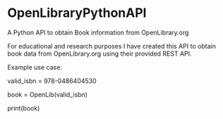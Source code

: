 # OpenLibraryPythonAPI
A Python API to obtain Book information from OpenLibrary.org


For educational and research purposes I have created this API to obtain book data from OpenLibrary.org using
their provided REST API.


Example use case:

  valid_isbn = 978-0486404530
  
  book = OpenLib(valid_isbn)
  
  print(book)

